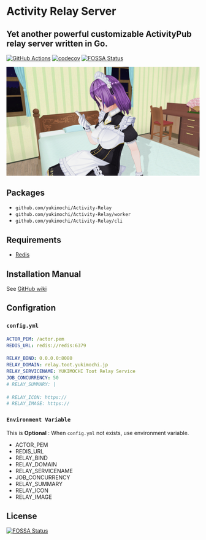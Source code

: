# Activity Relay Server

## Yet another powerful customizable ActivityPub relay server written in Go.

[![GitHub Actions](https://github.com/yukimochi/activity-relay/workflows/Test/badge.svg)](https://github.com/yukimochi/Activity-Relay)
[![codecov](https://codecov.io/gh/yukimochi/Activity-Relay/branch/master/graph/badge.svg)](https://codecov.io/gh/yukimochi/Activity-Relay)
[![FOSSA Status](https://app.fossa.io/api/projects/git%2Bgithub.com%2Fyukimochi%2FActivity-Relay.svg?type=shield)](https://app.fossa.io/projects/git%2Bgithub.com%2Fyukimochi%2FActivity-Relay?ref=badge_shield)

![Powered by Ayame](docs/ayame.png)

## Packages

 - `github.com/yukimochi/Activity-Relay`
 - `github.com/yukimochi/Activity-Relay/worker`
 - `github.com/yukimochi/Activity-Relay/cli`

## Requirements

 - [Redis](https://github.com/antirez/redis)

## Installation Manual

See [GitHub wiki](https://github.com/yukimochi/Activity-Relay/wiki)

## Configration

### `config.yml`

```yaml config.yml
ACTOR_PEM: /actor.pem
REDIS_URL: redis://redis:6379

RELAY_BIND: 0.0.0.0:8080
RELAY_DOMAIN: relay.toot.yukimochi.jp
RELAY_SERVICENAME: YUKIMOCHI Toot Relay Service
JOB_CONCURRENCY: 50
# RELAY_SUMMARY: |

# RELAY_ICON: https://
# RELAY_IMAGE: https://
```

### `Environment Variable`

 This is **Optional** : When `config.yml` not exists, use environment variable.

 - ACTOR_PEM
 - REDIS_URL
 - RELAY_BIND
 - RELAY_DOMAIN
 - RELAY_SERVICENAME
 - JOB_CONCURRENCY
 - RELAY_SUMMARY
 - RELAY_ICON
 - RELAY_IMAGE

## License
[![FOSSA Status](https://app.fossa.io/api/projects/git%2Bgithub.com%2Fyukimochi%2FActivity-Relay.svg?type=large)](https://app.fossa.io/projects/git%2Bgithub.com%2Fyukimochi%2FActivity-Relay?ref=badge_large)